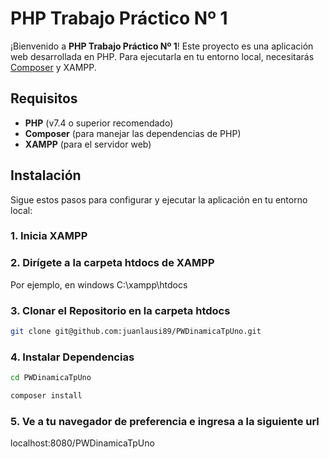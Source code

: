 # PHP Trabajo Práctico Nº 1

¡Bienvenido a **PHP Trabajo Práctico Nº 1**! Este proyecto es una aplicación web desarrollada en PHP. Para ejecutarla en tu entorno local, necesitarás [Composer](https://getcomposer.org/) y XAMPP.

## Requisitos

- **PHP** (v7.4 o superior recomendado)
- **Composer** (para manejar las dependencias de PHP)
- **XAMPP** (para el servidor web)

## Instalación

Sigue estos pasos para configurar y ejecutar la aplicación en tu entorno local:

### 1. Inicia XAMPP

### 2. Dirígete a la carpeta htdocs de XAMPP

Por ejemplo, en windows C:\xampp\htdocs

### 3. Clonar el Repositorio en la carpeta htdocs

```bash
git clone git@github.com:juanlausi89/PWDinamicaTpUno.git 

```

### 4. Instalar Dependencias

```bash
cd PWDinamicaTpUno

```

```bash
composer install

```

### 5. Ve a tu navegador de preferencia e ingresa a la siguiente url

localhost:8080/PWDinamicaTpUno